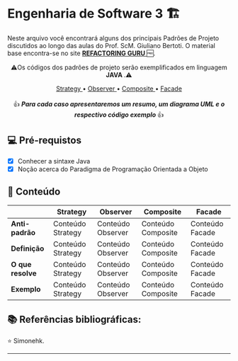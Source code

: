 <h1>
Engenharia de Software 3 🏗️
</h1>

<p>Neste arquivo você encontrará alguns dos principais Padrões de Projeto discutidos ao longo das aulas do Prof. ScM. Giuliano Bertoti.
O material base encontra-se no site <strong> <a href="https://refactoring.guru"> REFACTORING GURU  </a></strong> 🆓.</p>
  
<p align="center">⚠️Os códigos dos padrões de projeto serão exemplificados em linguagem <strong> JAVA </strong>.⚠️
</p>

<p align="center">
<a href="https://github.com/Simonehk/Bertoti/tree/main/Engenharia%20de%20Software%203/strategy"> Strategy </a>• <a href="https://github.com/Simonehk/Bertoti/tree/main/Engenharia%20de%20Software%203/observer"> Observer </a>• <a href="https://github.com/Simonehk/Bertoti/tree/main/Engenharia%20de%20Software%203/composite"> Composite </a> • <a href="https://github.com/Simonehk/Bertoti/tree/main/Engenharia%20de%20Software%203/facade"> Facade </a> <br>
<br>👍 <em><strong> Para cada caso apresentaremos um resumo, um diagrama UML e o respectivo código exemplo </strong> </em>👍
</p>

<h2>
💻 Pré-requistos
</h2>

- [x] Conhecer a sintaxe Java
- [x] Noção acerca do Paradigma de Programação Orientada a Objeto

<h2> 📂 Conteúdo </h2>


|                                | Strategy                         | Observer                         | Composite                         | Facade                         |
|--------------------------------|----------------------------------|----------------------------------|-----------------------------------|-------------------------------|
| **Anti-padrão**               | Conteúdo Strategy    | Conteúdo Observer    | Conteúdo Composite    | Conteúdo Facade   |
| **Definição**                 | Conteúdo Strategy      | Conteúdo Observer      | Conteúdo Composite      | Conteúdo Facade     |
| **O que resolve**             | Conteúdo Strategy  | Conteúdo Observer  | Conteúdo Composite  | Conteúdo Facade |
| **Exemplo**                   | Conteúdo Strategy        | Conteúdo Observer        | Conteúdo Composite        | Conteúdo Facade       |
	
<h2> 📚 Referências bibliográficas:  </h2>


⭐️  Simonehk.


------------



